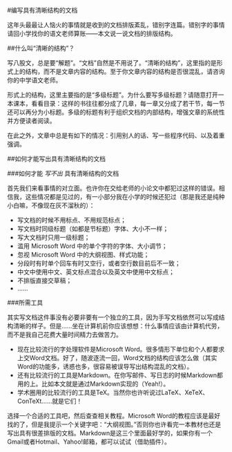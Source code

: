 #编写具有清晰结构的文档

这年头最最让人恼火的事情就是收到的文档排版紊乱，错别字连篇。错别字的事情请回小学找你的语文老师算账——本文说一说文档的排版结构。

##什么叫“清晰的结构”？

写八股文，总是要“解题”。“文档”自然是不用说了。“清晰的结构”，这里指的是形式上的结构，而不是文章内容的结构。至于你文章内容的结构是否很混乱，请咨询你的中学语文老师。

形式上的结构，这里主要指的是“多级标题”。为什么要写多级标题？请随意打开一本课本，看看目录：这样的书往往都分成了几章，每一章又分成了若干节，每一节还可以再分为小标题。多级的标题有利于组织文档的内部结构，增强文章的系统性并方便读者阅读。

在此之外，文章中总是有如下的情况：引用别人的话、写一些程序代码、以及着重强调。

##如何才能写出具有清晰结构的文档

###如何才能 *写不出* 具有清晰结构的文档

首先我们来看事情的对立面。也许你在交给老师的小论文中都犯过这样的错误。相信我，这些情况都是见过的，有一小部分我在小学的时候还犯过（那是我还是纯种小白嘛，不像现在灰不溜秋的）：

- 写文档的时候不用标点、不用规范标点；
- 写文档时同级标题（如都是节标题）字体、大小不一样；
- 写大文档时只用一级标题；
- 滥用 Microsoft Word 中的单个字符的字体、大小调节；
- 忽视 Microsoft Word 中的大纲视图、样式功能；
- 分段时有时单个回车有时又空行，或者空行数目前后不一致；
- 中文中使用中文、英文标点混合以及英文中使用中文标点；
- 不排版直接交草稿；
- ……

###所需工具

其实写文档这件事没有必要非要有一个独立的工具，因为手写文档依然可以写成结构清晰的样子。但是……坐在计算机前你应该想想：什么事情应该由计算机代劳，而不是我自己花费大量时间精力去做苦力。

- 现在比较流行的字处理软件是Microsoft Word。很多情形下单位和个人都要求上交Word文档。好了，随波逐流一回，Word文档的结构应该怎么做（其实Word的功能多，诱惑也多，很容易被误导写出结构混乱的文档）。
- 还有比较流行的工具是Markdown。在你写邮件、写日志的时候Markdown都用的上。比如本文就是通过Markdown实现的（Yeah!）。
- 学术圈用的比较流行的工具是TeX。当然你也许听说过LaTeX、XeTeX、ConTeXt……就是它们！

选择一个合适的工具吧，然后查查相关教程。Microsoft Word的教程应该是最好找的了，但是我提示一个关键字吧：“大纲视图。”否则你也许看完一本教材也还是写出具有很差排版的文档。Markdown是这三个里面最好学的，如果你有一个Gmail或者Hotmail、Yahoo!邮箱，都可以试试（借助插件）。


